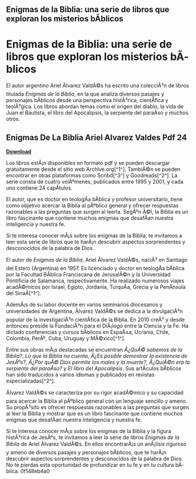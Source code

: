 ## Enigmas de la Biblia: una serie de libros que exploran los misterios bÃ­blicos

  
# Enigmas de la Biblia: una serie de libros que exploran los misterios bÃ­blicos
 
El autor argentino Ariel Ãlvarez ValdÃ©s ha escrito una colecciÃ³n de libros titulada *Enigmas de la Biblia*, en la que analiza diversos pasajes y personajes bÃ­blicos desde una perspectiva histÃ³rica, cientÃ­fica y teolÃ³gica. Los libros abordan temas como el origen del diablo, la vida de Juan el Bautista, el libro del Apocalipsis, la serpiente del paraÃ­so y muchos otros.
 
## Enigmas De La Biblia Ariel Alvarez Valdes Pdf 24


[**Download**](https://www.google.com/url?q=https%3A%2F%2Furlca.com%2F2tKyKG&sa=D&sntz=1&usg=AOvVaw3S0NMGsFdq_EYszCKnHkXP)

 
Los libros estÃ¡n disponibles en formato pdf y se pueden descargar gratuitamente desde el sitio web Archive.org[^1^]. TambiÃ©n se pueden encontrar en otras plataformas como Scribd[^3^] y Goodreads[^2^]. La serie consta de cuatro volÃºmenes, publicados entre 1995 y 2001, y cada uno contiene 24 capÃ­tulos.
 
El autor, que es doctor en teologÃ­a bÃ­blica y profesor universitario, tiene como objetivo acercar la Biblia al pÃºblico general y ofrecer respuestas razonables a las preguntas que surgen al leerla. SegÃºn Ã©l, la Biblia es un libro fascinante que contiene muchos enigmas que desafÃ­an nuestra inteligencia y nuestra fe.
 
Si te interesa conocer mÃ¡s sobre los enigmas de la Biblia, te invitamos a leer esta serie de libros que te harÃ¡n descubrir aspectos sorprendentes y desconocidos de la palabra de Dios.
  
El autor de *Enigmas de la Biblia*, Ariel Ãlvarez ValdÃ©s, naciÃ³ en Santiago del Estero (Argentina) en 1957. Es licenciado y doctor en teologÃ­a bÃ­blica por la Facultad BÃ­blica Franciscana de JerusalÃ©n y la Universidad Pontificia de Salamanca, respectivamente. Ha realizado numerosos viajes acadÃ©micos por Israel, Egipto, Jordania, TurquÃ­a, Grecia y la PenÃ­nsula del SinaÃ­[^1^].
 
AdemÃ¡s de su labor docente en varios seminarios diocesanos y universidades de Argentina, Ãlvarez ValdÃ©s se dedica a la divulgaciÃ³n popular de la investigaciÃ³n cientÃ­fica de la Biblia. En 2010 creÃ³ y desde entonces preside la FundaciÃ³n para el DiÃ¡logo entre la Ciencia y la Fe. Ha dictado conferencias y cursos bÃ­blicos en EspaÃ±a, Ucrania, Chile, Colombia, PerÃº, Cuba, Uruguay y MÃ©xico[^1^].
 
Entre sus obras mÃ¡s destacadas se encuentran *Â¿QuÃ© sabemos de la Biblia?*, *Lo que la Biblia no cuenta*, *Â¿Es posible demostrar la existencia de JesÃºs?*, *Â¿Por quÃ© Dios permite los males y la muerte?*, *Â¿QuiÃ©n era la serpiente del paraÃ­so?* y *El libro del Apocalipsis*. Sus artÃ­culos bÃ­blicos han sido traducidos a varios idiomas y publicados en revistas especializadas[^2^].
 
Ãlvarez ValdÃ©s se caracteriza por su rigor acadÃ©mico y su capacidad para acercar la Biblia al pÃºblico general con un lenguaje sencillo y ameno. Su propÃ³sito es ofrecer respuestas razonables a las preguntas que surgen al leer la Biblia y mostrar que es un libro fascinante que contiene muchos enigmas que desafÃ­an nuestra inteligencia y nuestra fe.
  
Si te interesa conocer mÃ¡s sobre los enigmas de la Biblia y la figura histÃ³rica de JesÃºs, te invitamos a leer la serie de libros *Enigmas de la Biblia* de Ariel Ãlvarez ValdÃ©s. En ellos encontrarÃ¡s un anÃ¡lisis riguroso y ameno de diversos pasajes y personajes bÃ­blicos, que te harÃ¡n descubrir aspectos sorprendentes y desconocidos de la palabra de Dios. No te pierdas esta oportunidad de profundizar en tu fe y en tu cultura bÃ­blica.
 0f148eb4a0

